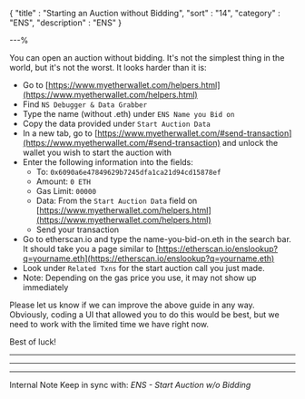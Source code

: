 {
"title"       : "Starting an Auction without Bidding",
"sort"        : "14",
"category"    : "ENS",
"description" : "ENS"
}

---%


You can open an auction without bidding. It's not the simplest thing in the world, but it's not the worst. It looks harder than it is:

*  Go to [https://www.myetherwallet.com/helpers.html](https://www.myetherwallet.com/helpers.html)
*  Find `NS Debugger & Data Grabber`
*  Type the name (without .eth) under `ENS Name you Bid on`
*  Copy the data provided under `Start Auction Data`
*  In a new tab, go to [https://www.myetherwallet.com/#send-transaction](https://www.myetherwallet.com/#send-transaction) and unlock the wallet you wish to start the auction with
*  Enter the following information into the fields:
    *  To: `0x6090a6e47849629b7245dfa1ca21d94cd15878ef`
    *  Amount: `0 ETH`
    *  Gas Limit: `00000`
    *  Data: From the `Start Auction Data` field on [https://www.myetherwallet.com/helpers.html](https://www.myetherwallet.com/helpers.html)
    *  Send your transaction
*  Go to etherscan.io and type the name-you-bid-on.eth in the search bar. It should take you a page similar to [https://etherscan.io/enslookup?q=yourname.eth](https://etherscan.io/enslookup?q=yourname.eth)
*  Look under `Related Txns` for the start auction call you just made.
*  Note: Depending on the gas price you use, it may not show up immediately


Please let us know if we can improve the above guide in any way. Obviously, coding a UI that allowed you to do this would be best, but we need to work with the limited time we have right now.

Best of luck!



---

---

---

Internal Note
Keep in sync with: *ENS - Start Auction w/o Bidding*
